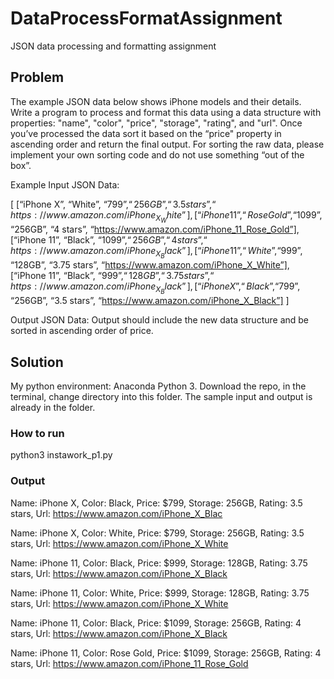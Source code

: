 # DataProcessFormatAssignment
JSON data processing and formatting assignment


## Problem

The example JSON data below shows iPhone models and their details.  Write a program to process and format this data using a data structure with properties: "name", "color", "price", "storage", "rating", and "url".  Once you’ve processed the data sort it based on the “price" property in ascending order and return the final output. For sorting the raw data, please implement your own sorting code and do not use something “out of the box”.

Example Input JSON Data:


[
[“iPhone X”, “White”, “$799”, “256GB”, “3.5 stars”, “https://www.amazon.com/iPhone_X_White”],
[“iPhone 11”, “Rose Gold”, “$1099”, “256GB”, “4 stars”, “https://www.amazon.com/iPhone_11_Rose_Gold”],
[“iPhone 11”, “Black”, “$1099”, “256GB”, “4 stars”, “https://www.amazon.com/iPhone_X_Black”],
[“iPhone 11”, “White”, “$999”, “128GB”, “3.75 stars”, “https://www.amazon.com/iPhone_X_White”],
[“iPhone 11”, “Black”, “$999”, “128GB”, “3.75 stars”, “https://www.amazon.com/iPhone_X_Black”],
[“iPhone X”, “Black”, “$799”, “256GB”, “3.5 stars”, “https://www.amazon.com/iPhone_X_Black”]
]

Output JSON Data: Output should include the new data structure and be sorted in ascending order of price.


## Solution

My python environment: Anaconda Python 3.
Download the repo, in the terminal, change directory into this folder. The sample input and output is already in the folder.

### How to run

python3 instawork_p1.py

### Output

Name: iPhone X, Color: Black, Price: $799, Storage: 256GB, Rating: 3.5 stars, Url: https://www.amazon.com/iPhone_X_Blac

Name: iPhone X, Color: White, Price: $799, Storage: 256GB, Rating: 3.5 stars, Url: https://www.amazon.com/iPhone_X_White

Name: iPhone 11, Color: Black, Price: $999, Storage: 128GB, Rating: 3.75 stars, Url: https://www.amazon.com/iPhone_X_Black

Name: iPhone 11, Color: White, Price: $999, Storage: 128GB, Rating: 3.75 stars, Url: https://www.amazon.com/iPhone_X_White

Name: iPhone 11, Color: Black, Price: $1099, Storage: 256GB, Rating: 4 stars, Url: https://www.amazon.com/iPhone_X_Black

Name: iPhone 11, Color: Rose Gold, Price: $1099, Storage: 256GB, Rating: 4 stars, Url: https://www.amazon.com/iPhone_11_Rose_Gold

